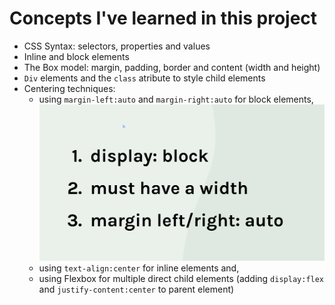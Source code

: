 # Concepts I've learned in this project

- CSS Syntax: selectors, properties and values
- Inline and block elements
- The Box model: margin, padding, border and content (width and height)
- `Div` elements and the `class` atribute to style child elements
- Centering techniques:
  - using `margin-left:auto` and `margin-right:auto` for block elements,
    ![](images/screenshot.png "Conditions")
  - using `text-align:center` for inline elements and,
  - using Flexbox for multiple direct child elements (adding `display:flex` and `justify-content:center` to parent element)
